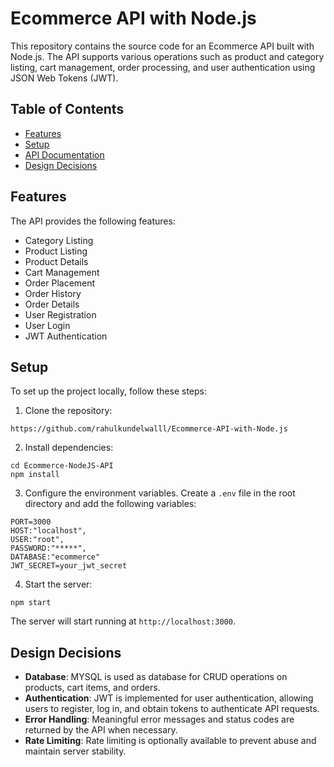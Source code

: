 # Ecommerce API with Node.js

This repository contains the source code for an Ecommerce API built with Node.js. The API supports various operations such as product and category listing, cart management, order processing, and user authentication using JSON Web Tokens (JWT).

## Table of Contents

- [Features](#features)
- [Setup](#setup)
- [API Documentation](#api-documentation)
- [Design Decisions](#design-decisions)

## Features

The API provides the following features:

- Category Listing
- Product Listing
- Product Details
- Cart Management
- Order Placement
- Order History
- Order Details
- User Registration
- User Login
- JWT Authentication

## Setup

To set up the project locally, follow these steps:

1. Clone the repository:

```
https://github.com/rahulkundelwalll/Ecommerce-API-with-Node.js
```

2. Install dependencies:

```
cd Ecommerce-NodeJS-API
npm install
```

3. Configure the environment variables. Create a `.env` file in the root directory and add the following variables:

```
PORT=3000
HOST:"localhost",
USER:"root",
PASSWORD:"*****",
DATABASE:"ecommerce"
JWT_SECRET=your_jwt_secret
```

4. Start the server:

```
npm start
```

The server will start running at `http://localhost:3000`.


## Design Decisions

- **Database**: MYSQL is used as database for CRUD operations on products, cart items, and orders.
- **Authentication**: JWT is implemented for user authentication, allowing users to register, log in, and obtain tokens to authenticate API requests.
- **Error Handling**: Meaningful error messages and status codes are returned by the API when necessary.
- **Rate Limiting**: Rate limiting is optionally available to prevent abuse and maintain server stability.

